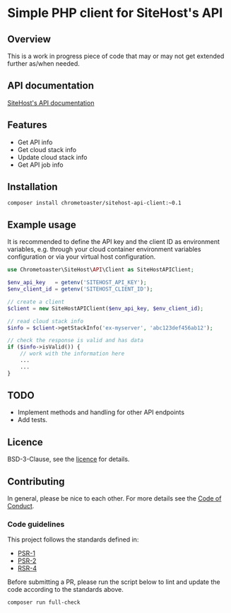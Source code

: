 # Simple PHP client for SiteHost's API

## Overview

This is a work in progress piece of code that may or may not get extended further as/when needed.

## API documentation

[SiteHost's API documentation](https://docs.sitehost.nz/api/)

## Features

- Get API info
- Get cloud stack info
- Update cloud stack info
- Get API job info

## Installation

`composer install chrometoaster/sitehost-api-client:~0.1`

## Example usage

It is recommended to define the API key and the client ID as environment variables, e.g. through your cloud container
environment variables configuration or via your virtual host configuration.

```php
use Chrometoaster\SiteHost\API\Client as SiteHostAPIClient;

$env_api_key   = getenv('SITEHOST_API_KEY');
$env_client_id = getenv('SITEHOST_CLIENT_ID');

// create a client
$client = new SiteHostAPIClient($env_api_key, $env_client_id);

// read cloud stack info
$info = $client->getStackInfo('ex-myserver', 'abc123def456ab12');

// check the response is valid and has data
if ($info->isValid()) {
    // work with the information here
    ...
    ... 
}
```

## TODO

- Implement methods and handling for other API endpoints
- Add tests.

## Licence

BSD-3-Clause, see the [licence](licence.md) for details.

## Contributing

In general, please be nice to each other. For more details see the [Code of Conduct](code-of-conduct.md).

### Code guidelines

This project follows the standards defined in:

* [PSR-1](http://www.php-fig.org/psr/psr-1/)
* [PSR-2](http://www.php-fig.org/psr/psr-2/)
* [RSR-4](http://www.php-fig.org/psr/psr-4/)

Before submitting a PR, please run the script below to lint and update the code according to the standards above.

```bash
composer run full-check
```
